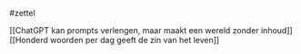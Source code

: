 #zettel 

[[ChatGPT kan prompts verlengen, maar maakt een wereld zonder inhoud]]
[[Honderd woorden per dag geeft de zin van het leven]]
